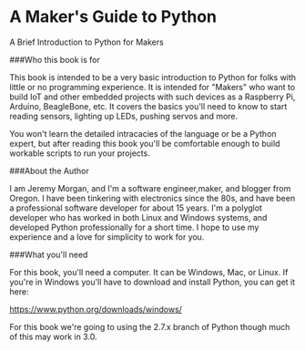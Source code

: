 # A Maker's Guide to Python

A Brief Introduction to Python for Makers




###Who this book is for

This book is intended to be a very basic introduction to Python for folks with little or no programming experience. It is intended for "Makers" who want to build IoT and other embedded projects with such devices as a Raspberry Pi, Arduino, BeagleBone, etc. It covers the basics you'll need to know to start reading sensors, lighting up LEDs, pushing servos and more. 

You won't learn the detailed intracacies of the language or be a Python expert, but after reading this book you'll be comfortable enough to build workable scripts to run your projects. 

###About the Author

I am Jeremy Morgan, and I'm a software engineer,maker, and blogger from Oregon. I have been tinkering with electronics since the 80s, and have been a professional software developer for about 15 years. I'm a polyglot developer who has worked in both Linux and Windows systems, and developed Python professionally for a short time. I hope to use my experience and a love for simplicity to work for you. 

###What you'll need

For this book, you'll need a computer. It can be Windows, Mac, or Linux. If you're in Windows you'll have to download and install Python, you can get it here:

https://www.python.org/downloads/windows/

For this book we're going to using the 2.7.x branch of Python though much of this may work in 3.0. 

